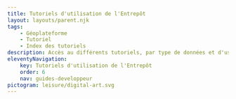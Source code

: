 ```yaml
---
title: Tutoriels d'utilisation de l'Entrepôt
layout: layouts/parent.njk
tags:
    - Géoplateforme
    - Tutoriel
    - Index des tutoriels
description: Accès au différents tutoriels, par type de données et d'usage
eleventyNavigation:
    key: Tutoriels d'utilisation de l'Entrepôt
    order: 6
    nav: guides-developpeur
pictogram: leisure/digital-art.svg
---
```

